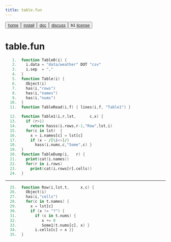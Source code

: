 ```yaml
---
title: table.fun
---
```



<button class="button button1"> 
	<a href="/fun/index">home</a> 
</button><button class="button button2"> 
	<a href="/fun/INSTALL">install</a>
</button><button class="button button1"> 
	<a href="/fun/ABOUT">doc</a> 
</button><button class="button button2"> 
	<a href="http://github.com/timm/fun/issues">discuss</a> 
</button><button class="button button1">b1 
	<a href="/fun/LICENSE">license</a> 
</button><br>

# table.fun



```awk
   1.  function Table0(i) {
   2.    i.data = "data/weather" DOT "csv"
   3.    i.sep  = ","
   4.  }
   5.  function Table(i) {
   6.    Object(i)
   7.    has(i,"rows")
   8.    has(i,"names")
   9.    has(i,"nums") 
  10.  }
  11.  function TableRead(i,f) { lines(i,f, "Table1") }
```

```awk
  12.  function Table1(i,r,lst,      c,x) {
  13.    if (r>1)  
  14.      return hasss(i.rows,r-1,"Row",lst,i)
  15.    for(c in lst)  {
  16.      x = i.names[c] = lst[c]
  17.      if (x ~ /[\$<>]/) 
  18.        hass(i.nums,c,"Some",c) }
  19.  }
  20.  function TableDump(i,   r) {
  21.    print(cat(i.names))
  22.    for(r in i.rows)
  23.      print(cat(i.rows[r].cells)) 
  24.  }
```
_______________________________
```awk
  25.  function Row(i,lst,t,     x,c) {
  26.    Object(i)
  27.    has(i,"cells")
  28.    for(c in t.names) {
  29.      x = lst[c]
  30.      if (x != "?") {
  31.        if (c in t.nums) {
  32.           x += 0
  33.           Some1(t.nums[c], x) }
  34.        i.cells[c] = x }}
  35.  }
```

